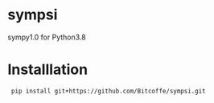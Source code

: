 # sympsi
sympy1.0 for Python3.8
# Installlation
     pip install git+https://github.com/Bitcoffe/sympsi.git
